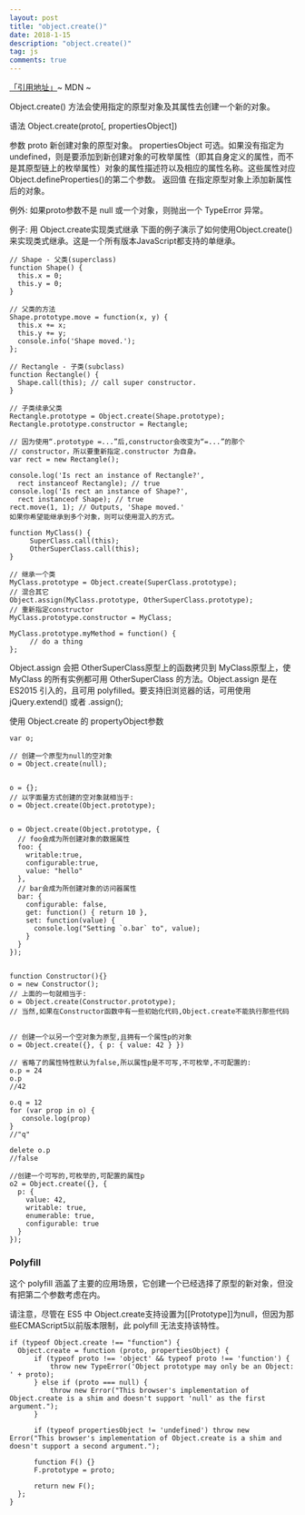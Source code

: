 ```yaml
---
layout: post
title: "object.create()"
date: 2018-1-15
description: "object.create()"
tag: js
comments: true
---
```


[「引用地址」](https://developer.mozilla.org/zh-CN/docs/Web/JavaScript/Reference/Global_Objects/Object/create)~ MDN ~

Object.create() 方法会使用指定的原型对象及其属性去创建一个新的对象。

语法
Object.create(proto[, propertiesObject])

参数
proto
新创建对象的原型对象。
propertiesObject
可选。如果没有指定为 undefined，则是要添加到新创建对象的可枚举属性（即其自身定义的属性，而不是其原型链上的枚举属性）对象的属性描述符以及相应的属性名称。这些属性对应Object.defineProperties()的第二个参数。
返回值
在指定原型对象上添加新属性后的对象。

例外:
如果proto参数不是 null 或一个对象，则抛出一个 TypeError 异常。

例子:
用 Object.create实现类式继承
下面的例子演示了如何使用Object.create()来实现类式继承。这是一个所有版本JavaScript都支持的单继承。

    // Shape - 父类(superclass)
    function Shape() {
      this.x = 0;
      this.y = 0;
    }

    // 父类的方法
    Shape.prototype.move = function(x, y) {
      this.x += x;
      this.y += y;
      console.info('Shape moved.');
    };

    // Rectangle - 子类(subclass)
    function Rectangle() {
      Shape.call(this); // call super constructor.
    }

    // 子类续承父类
    Rectangle.prototype = Object.create(Shape.prototype);
    Rectangle.prototype.constructor = Rectangle;

    // 因为使用“.prototype =...”后,constructor会改变为“=...”的那个
    // constructor，所以要重新指定.constructor 为自身。
    var rect = new Rectangle();

    console.log('Is rect an instance of Rectangle?',
      rect instanceof Rectangle); // true
    console.log('Is rect an instance of Shape?',
      rect instanceof Shape); // true
    rect.move(1, 1); // Outputs, 'Shape moved.'
    如果你希望能继承到多个对象，则可以使用混入的方式。

    function MyClass() {
         SuperClass.call(this);
         OtherSuperClass.call(this);
    }

    // 继承一个类
    MyClass.prototype = Object.create(SuperClass.prototype);
    // 混合其它
    Object.assign(MyClass.prototype, OtherSuperClass.prototype);
    // 重新指定constructor
    MyClass.prototype.constructor = MyClass;

    MyClass.prototype.myMethod = function() {
         // do a thing
    };

Object.assign 会把  OtherSuperClass原型上的函数拷贝到 MyClass原型上，使 MyClass 的所有实例都可用 OtherSuperClass 的方法。Object.assign 是在 ES2015 引入的，且可用 polyfilled。要支持旧浏览器的话，可用使用 jQuery.extend() 或者 .assign();

使用 Object.create 的 propertyObject参数

    var o;

    // 创建一个原型为null的空对象
    o = Object.create(null);


    o = {};
    // 以字面量方式创建的空对象就相当于:
    o = Object.create(Object.prototype);


    o = Object.create(Object.prototype, {
      // foo会成为所创建对象的数据属性
      foo: { 
        writable:true,
        configurable:true,
        value: "hello" 
      },
      // bar会成为所创建对象的访问器属性
      bar: {
        configurable: false,
        get: function() { return 10 },
        set: function(value) {
          console.log("Setting `o.bar` to", value);
        }
      }
    });


    function Constructor(){}
    o = new Constructor();
    // 上面的一句就相当于:
    o = Object.create(Constructor.prototype);
    // 当然,如果在Constructor函数中有一些初始化代码,Object.create不能执行那些代码


    // 创建一个以另一个空对象为原型,且拥有一个属性p的对象
    o = Object.create({}, { p: { value: 42 } })

    // 省略了的属性特性默认为false,所以属性p是不可写,不可枚举,不可配置的:
    o.p = 24
    o.p
    //42

    o.q = 12
    for (var prop in o) {
       console.log(prop)
    }
    //"q"

    delete o.p
    //false

    //创建一个可写的,可枚举的,可配置的属性p
    o2 = Object.create({}, {
      p: {
        value: 42, 
        writable: true,
        enumerable: true,
        configurable: true 
      } 
    });

### Polyfill

这个 polyfill 涵盖了主要的应用场景，它创建一个已经选择了原型的新对象，但没有把第二个参数考虑在内。

请注意，尽管在 ES5 中 Object.create支持设置为[[Prototype]]为null，但因为那些ECMAScript5以前版本限制，此 polyfill 无法支持该特性。

    if (typeof Object.create !== "function") {
      Object.create = function (proto, propertiesObject) {
          if (typeof proto !== 'object' && typeof proto !== 'function') {
              throw new TypeError('Object prototype may only be an Object: ' + proto);
          } else if (proto === null) {
              throw new Error("This browser's implementation of Object.create is a shim and doesn't support 'null' as the first argument.");
          }

          if (typeof propertiesObject != 'undefined') throw new Error("This browser's implementation of Object.create is a shim and doesn't support a second argument.");

          function F() {}
          F.prototype = proto;

          return new F();
      };
    }
